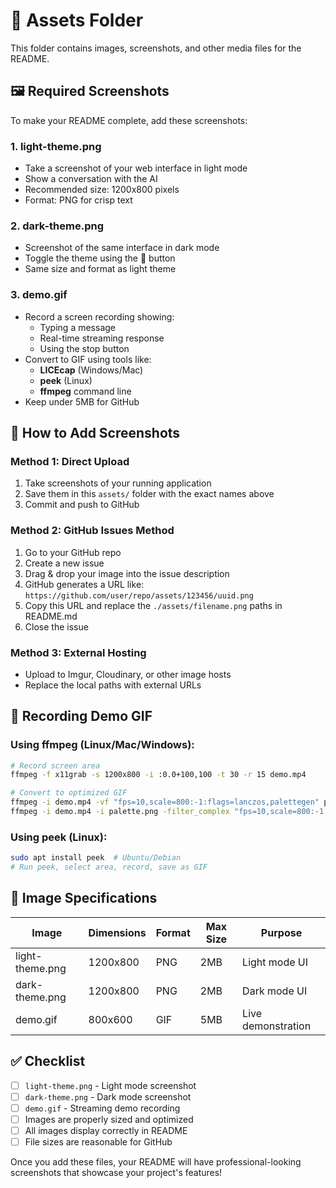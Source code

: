 # 📸 Assets Folder

This folder contains images, screenshots, and other media files for the README.

## 🖼️ Required Screenshots

To make your README complete, add these screenshots:

### **1. light-theme.png**
- Take a screenshot of your web interface in light mode
- Show a conversation with the AI
- Recommended size: 1200x800 pixels
- Format: PNG for crisp text

### **2. dark-theme.png**  
- Screenshot of the same interface in dark mode
- Toggle the theme using the 🌙 button
- Same size and format as light theme

### **3. demo.gif**
- Record a screen recording showing:
  - Typing a message
  - Real-time streaming response
  - Using the stop button
- Convert to GIF using tools like:
  - **LICEcap** (Windows/Mac)
  - **peek** (Linux)
  - **ffmpeg** command line
- Keep under 5MB for GitHub

## 📝 How to Add Screenshots

### **Method 1: Direct Upload**
1. Take screenshots of your running application
2. Save them in this `assets/` folder with the exact names above
3. Commit and push to GitHub

### **Method 2: GitHub Issues Method**
1. Go to your GitHub repo
2. Create a new issue
3. Drag & drop your image into the issue description
4. GitHub generates a URL like: `https://github.com/user/repo/assets/123456/uuid.png`
5. Copy this URL and replace the `./assets/filename.png` paths in README.md
6. Close the issue

### **Method 3: External Hosting**
- Upload to Imgur, Cloudinary, or other image hosts
- Replace the local paths with external URLs

## 🎥 Recording Demo GIF

### Using ffmpeg (Linux/Mac/Windows):
```bash
# Record screen area
ffmpeg -f x11grab -s 1200x800 -i :0.0+100,100 -t 30 -r 15 demo.mp4

# Convert to optimized GIF
ffmpeg -i demo.mp4 -vf "fps=10,scale=800:-1:flags=lanczos,palettegen" palette.png
ffmpeg -i demo.mp4 -i palette.png -filter_complex "fps=10,scale=800:-1:flags=lanczos[x];[x][1:v]paletteuse" demo.gif
```

### Using peek (Linux):
```bash
sudo apt install peek  # Ubuntu/Debian
# Run peek, select area, record, save as GIF
```

## 📐 Image Specifications

| Image | Dimensions | Format | Max Size | Purpose |
|-------|------------|--------|----------|---------|
| light-theme.png | 1200x800 | PNG | 2MB | Light mode UI |
| dark-theme.png | 1200x800 | PNG | 2MB | Dark mode UI |
| demo.gif | 800x600 | GIF | 5MB | Live demonstration |

## ✅ Checklist

- [ ] `light-theme.png` - Light mode screenshot
- [ ] `dark-theme.png` - Dark mode screenshot  
- [ ] `demo.gif` - Streaming demo recording
- [ ] Images are properly sized and optimized
- [ ] All images display correctly in README
- [ ] File sizes are reasonable for GitHub

Once you add these files, your README will have professional-looking screenshots that showcase your project's features! 
